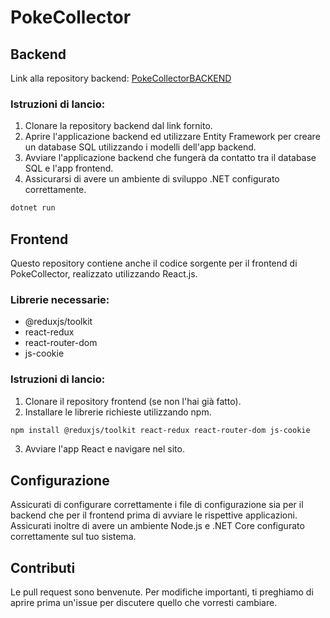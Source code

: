 # PokeCollector

## Backend

Link alla repository backend: [PokeCollectorBACKEND](https://github.com/Channilol/PokeCollectorBACKEND)

### Istruzioni di lancio:

1. Clonare la repository backend dal link fornito.
2. Aprire l'applicazione backend ed utilizzare Entity Framework per creare un database SQL utilizzando i modelli dell'app backend.
3. Avviare l'applicazione backend che fungerà da contatto tra il database SQL e l'app frontend.
4. Assicurarsi di avere un ambiente di sviluppo .NET configurato correttamente.

```bash
dotnet run
```

## Frontend

Questo repository contiene anche il codice sorgente per il frontend di PokeCollector, realizzato utilizzando React.js.

### Librerie necessarie:

- @reduxjs/toolkit
- react-redux
- react-router-dom
- js-cookie

### Istruzioni di lancio:

1. Clonare il repository frontend (se non l'hai già fatto).
2. Installare le librerie richieste utilizzando npm.

```bash
npm install @reduxjs/toolkit react-redux react-router-dom js-cookie
```

3. Avviare l'app React e navigare nel sito.

## Configurazione

Assicurati di configurare correttamente i file di configurazione sia per il backend che per il frontend prima di avviare le rispettive applicazioni. Assicurati inoltre di avere un ambiente Node.js e .NET Core configurato correttamente sul tuo sistema.

## Contributi

Le pull request sono benvenute. Per modifiche importanti, ti preghiamo di aprire prima un'issue per discutere quello che vorresti cambiare.
